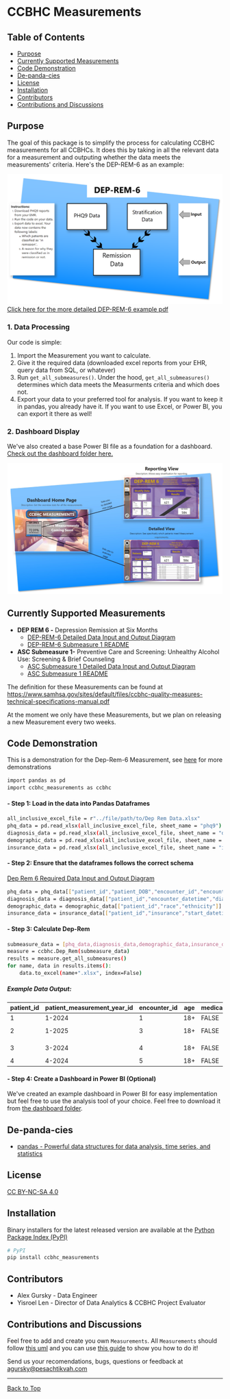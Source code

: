 # CCBHC Measurements

## Table of Contents

 - [Purpose](#purpose)
 - [Currently Supported Measurements](#currently-supported-measurements)
 - [Code Demonstration](#code-demonstration)
 - [De-panda-cies](#de-panda-cies)
 - [License](#license)
 - [Installation](#installation)
 - [Contributors](#contributors)
 - [Contributions and Discussions](#contributions-and-discussions)

## Purpose

The goal of this package is to simplify the process for calculating CCBHC measurements for all CCBHCs. It does this by taking in all the relevant data for a measurement and outputing whether the data meets the measurements' criteria. Here's the DEP-REM-6 as an example:

![simple example of how the package works](https://github.com/Pesach-Tikvah-Hope-Development-Inc/CCBHC_Measurements/blob/main/ccbhc_measurements/diagrams/Simple%20CCBHC_Measurements%20Example.png?raw=true)
[Click here for the more detailed DEP-REM-6 example pdf][Dep Rem 6 Diagram]

### 1. Data Processing
Our code is simple:
1. Import the Measurement you want to calculate.
2. Give it the required data (downloaded excel reports from your EHR, query data from SQL, or whatever)
3. Run ```get_all_submeasures()```. Under the hood, ```get_all_submeasures()``` determines which data meets the Measurments criteria and which does not.
4. Export your data to your preferred tool for analysis. If you want to keep it in pandas, you already have it. If you want to use Excel, or Power BI, you can export it there as well!

### 2. Dashboard Display
We've also created a base Power BI file as a foundation for a dashboard. [Check out the dashboard folder here.](CCBHC_Measurements/ccbhc_measurements/dashboard/)

![Dashboard Picture](ccbhc_measurements/diagrams/Dashboard_Example.jpg)

## Currently Supported Measurements

 - **DEP REM 6 -** Depression Remission at Six Months 
    - [DEP-REM-6 Detailed Data Input and Output Diagram][Dep Rem 6 Diagram]
    - [DEP-REM-6 Submeasure 1 README][DEP-REM-6 Submeasure 1 README]
 - **ASC Submeasure 1-** Preventive Care and Screening: Unhealthy Alcohol Use: Screening & Brief Counseling 
    - [ASC Submeasure 1 Detailed Data Input and Output Diagram][ASC Submeasure 1 Detailed Data Input and Output Diagram]
    - [ASC Submeasure 1 README][ASC Submeasure 1 README]


The definition for these Measurements can be found at <https://www.samhsa.gov/sites/default/files/ccbhc-quality-measures-technical-specifications-manual.pdf>  

At the moment we only have these Measurements, but we plan on releasing a new Measurement every two weeks.

[Dep Rem 6 Diagram]:https://github.com/Pesach-Tikvah-Hope-Development-Inc/CCBHC_Measurements/blob/main/ccbhc_measurements/diagrams/DEP%20REM%20Input-Output%20Example.pdf
[DEP-REM-6 Submeasure 1 README]:https://github.com/Pesach-Tikvah-Hope-Development-Inc/CCBHC_Measurements/blob/main/ccbhc_measurements/demos/DEP-REM.md
[ASC Submeasure 1 Detailed Data Input and Output Diagram]:https://github.com/Pesach-Tikvah-Hope-Development-Inc/CCBHC_Measurements/blob/main/ccbhc_measurements/diagrams/ASC%20Input%20Output%20Requirements.pdf
[ASC Submeasure 1 README]:https://github.com/Pesach-Tikvah-Hope-Development-Inc/CCBHC_Measurements/blob/main/ccbhc_measurements/demos/ASC.md

## Code Demonstration

This is a demonstration for the Dep-Rem-6 Measurement, see [here](https://github.com/Pesach-Tikvah-Hope-Development-Inc/CCBHC_Measurements/blob/main/ccbhc_measurements/demos) for more demonstrations

```sh
import pandas as pd
import ccbhc_measurements as ccbhc
```

#### - Step 1: Load in the data into Pandas Dataframes

```sh
all_inclusive_excel_file = r"../file/path/to/Dep Rem Data.xlsx"
phq_data = pd.read_xlsx(all_inclusive_excel_file, sheet_name = "phq9")
diagnosis_data = pd.read_xlsx(all_inclusive_excel_file, sheet_name = "diagnosis")
demographic_data = pd.read_xlsx(all_inclusive_excel_file, sheet_name = "demographic")
insurance_data = pd.read_xlsx(all_inclusive_excel_file, sheet_name = "insurance")
```

#### - Step 2: Ensure that the dataframes follows the correct schema

[Dep Rem 6 Required Data Input and Output Diagram][Dep Rem 6 Diagram]

```sh
phq_data = phq_data[["patient_id","patient_DOB","encounter_id","encounter_datetime","total_score"]].copy()
diagnosis_data = diagnosis_data[["patient_id","encounter_datetime","diagnosis"]].copy()
demographic_data = demographic_data[["patient_id","race","ethnicity"]].copy()
insurance_data = insurance_data[["patient_id","insurance","start_datetime","end_datetime"]].copy()
```

#### - Step 3: Calculate Dep-Rem

```sh
submeasure_data = [phq_data,diagnosis_data,demographic_data,insurance_data]
measure = ccbhc.Dep_Rem(submeasure_data)
results = measure.get_all_submeasures()
for name, data in results.items():
    data.to_excel(name+".xlsx", index=False)
```
##### Example Data Output:

| patient_id | patient_measurement_year_id | encounter_id | age | medicaid | numerator | numerator_reason            |
| ---------- | --------------------------- | ------------ | --- | -------- | --------- | ---------------------------- |
| 1          | 1-2024                      | 1            | 18+ | FALSE    | **TRUE**      | <mark>**Has Remission**</mark>                |
| 2          | 1-2025                      | 3            | 18+ | FALSE    | **FALSE**     | <mark>**Remission Period not Reached**</mark> |
| 3          | 3-2024                      | 4            | 18+ | FALSE    | **FALSE**     | <mark>**No PHQ-9 Follow Up**</mark>           |
| 4          | 4-2024                      | 5            | 18+ | FALSE    | **FALSE**     | <mark>**No Remission**</mark>                 |

#### - Step 4: Create a Dashboard in Power BI (Optional)
We've created an example dashboard in Power BI for easy implementation but feel free to use the analysis tool of your choice. Feel free to download it from [the dashboard folder](CCBHC_Measurements/ccbhc_measurements/dashboard/).

## De-panda-cies

 - [pandas - Powerful data structures for data analysis, time series, and statistics](https://pandas.pydata.org/)

## License

[CC BY-NC-SA 4.0](LICENSE)

## Installation

Binary installers for the latest released version are available at the [Python
Package Index (PyPI)](https://pypi.org/project/ccbhc-measurements/)

```sh
# PyPI
pip install ccbhc_measurements
```

## Contributors

 - Alex Gursky - Data Engineer
 - Yisroel Len - Director of Data Analytics & CCBHC Project Evaluator

## Contributions and Discussions

Feel free to add and create you own ```Measurements```. All ```Measurements``` should follow [this uml][uml] and you can use [this guide][measurement creation guide] to show you how to do it!

Send us your recomendations, bugs, questions or feedback at [agursky@pesachtikvah.com](mailto:agursky@pesachtikvah.com)

[measurement creation guide]:https://github.com/Pesach-Tikvah-Hope-Development-Inc/CCBHC_Measurements/blob/main/ccbhc_measurements/measurements/MEASUREMENTS.md
[uml]:https://github.com/Pesach-Tikvah-Hope-Development-Inc/CCBHC_Measurements/blob/main/ccbhc_measurements/diagrams/Measurements%20UML.pdf

<hr>

[Back to Top](#ccbhc-measurements)
